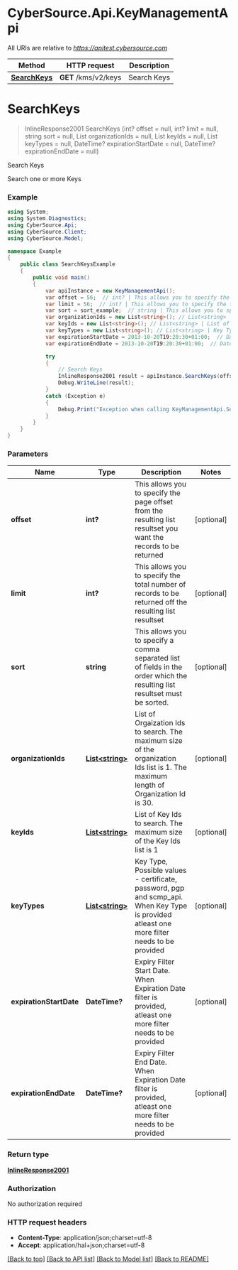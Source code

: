 # CyberSource.Api.KeyManagementApi

All URIs are relative to *https://apitest.cybersource.com*

Method | HTTP request | Description
------------- | ------------- | -------------
[**SearchKeys**](KeyManagementApi.md#searchkeys) | **GET** /kms/v2/keys | Search Keys


<a name="searchkeys"></a>
# **SearchKeys**
> InlineResponse2001 SearchKeys (int? offset = null, int? limit = null, string sort = null, List<string> organizationIds = null, List<string> keyIds = null, List<string> keyTypes = null, DateTime? expirationStartDate = null, DateTime? expirationEndDate = null)

Search Keys

Search one or more Keys

### Example
```csharp
using System;
using System.Diagnostics;
using CyberSource.Api;
using CyberSource.Client;
using CyberSource.Model;

namespace Example
{
    public class SearchKeysExample
    {
        public void main()
        {
            var apiInstance = new KeyManagementApi();
            var offset = 56;  // int? | This allows you to specify the page offset from the resulting list resultset you want the records to be returned (optional) 
            var limit = 56;  // int? | This allows you to specify the total number of records to be returned off the resulting list resultset (optional) 
            var sort = sort_example;  // string | This allows you to specify a comma separated list of fields in the order which the resulting list resultset must be sorted. (optional) 
            var organizationIds = new List<string>(); // List<string> | List of Orgaization Ids to search. The maximum size of the organization Ids list is 1. The maximum length of Organization Id is 30. (optional) 
            var keyIds = new List<string>(); // List<string> | List of Key Ids to search. The maximum size of the Key Ids list is 1 (optional) 
            var keyTypes = new List<string>(); // List<string> | Key Type, Possible values -  certificate, password, pgp and scmp_api. When Key Type is provided atleast one more filter needs to be provided (optional) 
            var expirationStartDate = 2013-10-20T19:20:30+01:00;  // DateTime? | Expiry Filter Start Date. When Expiration Date filter is provided, atleast one more filter needs to be provided (optional) 
            var expirationEndDate = 2013-10-20T19:20:30+01:00;  // DateTime? | Expiry Filter End Date. When Expiration Date filter is provided, atleast one more filter needs to be provided (optional) 

            try
            {
                // Search Keys
                InlineResponse2001 result = apiInstance.SearchKeys(offset, limit, sort, organizationIds, keyIds, keyTypes, expirationStartDate, expirationEndDate);
                Debug.WriteLine(result);
            }
            catch (Exception e)
            {
                Debug.Print("Exception when calling KeyManagementApi.SearchKeys: " + e.Message );
            }
        }
    }
}
```

### Parameters

Name | Type | Description  | Notes
------------- | ------------- | ------------- | -------------
 **offset** | **int?**| This allows you to specify the page offset from the resulting list resultset you want the records to be returned | [optional] 
 **limit** | **int?**| This allows you to specify the total number of records to be returned off the resulting list resultset | [optional] 
 **sort** | **string**| This allows you to specify a comma separated list of fields in the order which the resulting list resultset must be sorted. | [optional] 
 **organizationIds** | [**List&lt;string&gt;**](string.md)| List of Orgaization Ids to search. The maximum size of the organization Ids list is 1. The maximum length of Organization Id is 30. | [optional] 
 **keyIds** | [**List&lt;string&gt;**](string.md)| List of Key Ids to search. The maximum size of the Key Ids list is 1 | [optional] 
 **keyTypes** | [**List&lt;string&gt;**](string.md)| Key Type, Possible values -  certificate, password, pgp and scmp_api. When Key Type is provided atleast one more filter needs to be provided | [optional] 
 **expirationStartDate** | **DateTime?**| Expiry Filter Start Date. When Expiration Date filter is provided, atleast one more filter needs to be provided | [optional] 
 **expirationEndDate** | **DateTime?**| Expiry Filter End Date. When Expiration Date filter is provided, atleast one more filter needs to be provided | [optional] 

### Return type

[**InlineResponse2001**](InlineResponse2001.md)

### Authorization

No authorization required

### HTTP request headers

 - **Content-Type**: application/json;charset=utf-8
 - **Accept**: application/hal+json;charset=utf-8

[[Back to top]](#) [[Back to API list]](../README.md#documentation-for-api-endpoints) [[Back to Model list]](../README.md#documentation-for-models) [[Back to README]](../README.md)

